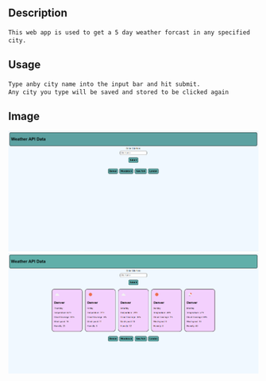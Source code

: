 ## Description
    This web app is used to get a 5 day weather forcast in any specified city.




## Usage
    Type anby city name into the input bar and hit submit. 
    Any city you type will be saved and stored to be clicked again 



## Image

![image of website](/Assets/CH6%20pic%201.PNG)
![image of website](/Assets/CH6%20pic%202.PNG)


